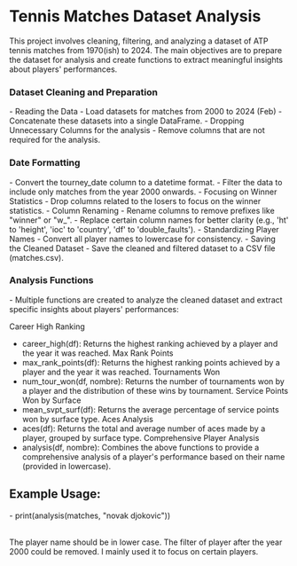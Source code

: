 <h1>Tennis Matches Dataset Analysis</h1>


This project involves cleaning, filtering, and analyzing a dataset of ATP tennis matches from 1970(ish) to 2024. 
The main objectives are to prepare the dataset for analysis and create functions to extract meaningful insights about players' performances.

<h3>Dataset Cleaning and Preparation</h3>
-  Reading the Data
-  Load datasets for matches from 2000 to 2024 (Feb)
-  Concatenate these datasets into a single DataFrame.
-  Dropping Unnecessary Columns for the analysis 
-  Remove columns that are not required for the analysis.

<h3>Date Formatting</h3>
-  Convert the tourney_date column to a datetime format.
-  Filter the data to include only matches from the year 2000 onwards.
-  Focusing on Winner Statistics
-  Drop columns related to the losers to focus on the winner statistics.
-  Column Renaming
-  Rename columns to remove prefixes like "winner" or "w_".
-  Replace certain column names for better clarity (e.g., 'ht' to 'height', 'ioc' to 'country', 'df' to 'double_faults').
-  Standardizing Player Names
-  Convert all player names to lowercase for consistency.
-  Saving the Cleaned Dataset
-  Save the cleaned and filtered dataset to a CSV file (matches.csv).


<h3>Analysis Functions</h3>
-  Multiple functions are created to analyze the cleaned dataset and extract specific insights about players' performances:

Career High Ranking
-  career_high(df): Returns the highest ranking achieved by a player and the year it was reached.
Max Rank Points
-  max_rank_points(df): Returns the highest ranking points achieved by a player and the year it was reached.
Tournaments Won
-  num_tour_won(df, nombre): Returns the number of tournaments won by a player and the distribution of these wins by tournament.
Service Points Won by Surface
-  mean_svpt_surf(df): Returns the average percentage of service points won by surface type.
Aces Analysis
-  aces(df): Returns the total and average number of aces made by a player, grouped by surface type.
Comprehensive Player Analysis
-  analysis(df, nombre): Combines the above functions to provide a comprehensive analysis of a player's performance based on their name (provided in lowercase).



<h2>Example Usage:</h2>
-  print(analysis(matches, "novak djokovic"))


<br>The player name should be in lower case.
The filter of player after the year 2000 could be removed. I mainly used it to focus on certain players. 
</br>

